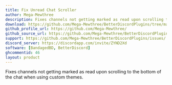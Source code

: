 ```yaml
---
title: Fix Unread Chat Scroller
author: Mega-Mewthree
description: Fixes channels not getting marked as read upon scrolling to the bottom of the chat when using custom themes.
download: https://github.com/Mega-Mewthree/BetterDiscordPlugins/tree/master/Plugins/FixUnreadChatScroller
github_profile_url: https://github.com/Mega-Mewthree/
github_source_url: https://github.com/Mega-Mewthree/BetterDiscordPlugins/tree/master/Plugins/FixUnreadChatScroller
support: https://github.com/Mega-Mewthree/BetterDiscordPlugins/issues/
discord_server: https://discordapp.com/invite/ZYND2Xd
software: [BandagedBD, BetterDiscord]
ghcommentid: 46
layout: product
---
```

Fixes channels not getting marked as read upon scrolling to the bottom of the chat when using custom themes.